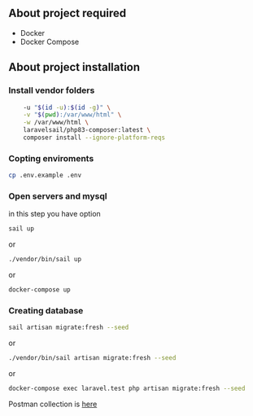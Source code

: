 ## About project required 
- Docker 
- Docker Compose 

## About project installation
### Install vendor folders 
```sh docker run --rm \
    -u "$(id -u):$(id -g)" \
    -v "$(pwd):/var/www/html" \
    -w /var/www/html \
    laravelsail/php83-composer:latest \
    composer install --ignore-platform-reqs
```
### Copting enviroments 
```sh
cp .env.example .env
```

### Open servers and mysql  
in this step you have option
```sh 
sail up 
```
or 

```sh 
./vendor/bin/sail up 
```
or 
``` sh 
docker-compose up
```
### Creating database 
``` sh 
sail artisan migrate:fresh --seed 
```
or 
``` sh 
./vendor/bin/sail artisan migrate:fresh --seed 
```
or 
```sh 
docker-compose exec laravel.test php artisan migrate:fresh --seed 
```

Postman collection is [here](./Caseproject.postman_collection.json) 
